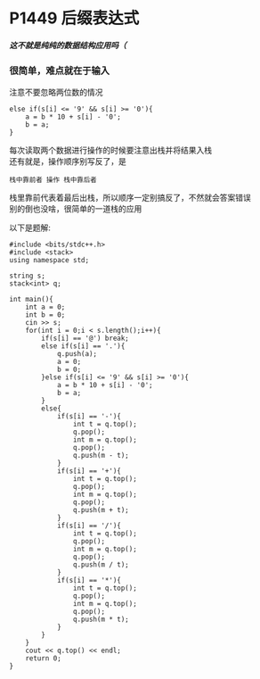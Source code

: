 # P1449 后缀表达式
##### 这不就是纯纯的数据结构应用吗（

### 很简单，难点就在于输入
注意不要忽略两位数的情况<br>

    else if(s[i] <= '9' && s[i] >= '0'){
        a = b * 10 + s[i] - '0';
        b = a;
    }

每次读取两个数据进行操作的时候要注意出栈并将结果入栈<br>
还有就是，操作顺序别写反了，是

    栈中靠前者 操作 栈中靠后者

栈里靠前代表着最后出栈，所以顺序一定别搞反了，不然就会答案错误<br>
别的倒也没啥，很简单的一道栈的应用<br>

以下是题解:

    #include <bits/stdc++.h>
    #include <stack>
    using namespace std;

    string s;
    stack<int> q;

    int main(){
        int a = 0;
        int b = 0;
        cin >> s;
        for(int i = 0;i < s.length();i++){
            if(s[i] == '@') break;
            else if(s[i] == '.'){
                q.push(a);
                a = 0;
                b = 0;
            }else if(s[i] <= '9' && s[i] >= '0'){
                a = b * 10 + s[i] - '0';
                b = a;
            }
            else{
                if(s[i] == '-'){
                    int t = q.top();
                    q.pop();
                    int m = q.top();
                    q.pop();
                    q.push(m - t);
                }
                if(s[i] == '+'){
                    int t = q.top();
                    q.pop();
                    int m = q.top();
                    q.pop();
                    q.push(m + t);
                }
                if(s[i] == '/'){
                    int t = q.top();
                    q.pop();
                    int m = q.top();
                    q.pop();
                    q.push(m / t);
                }
                if(s[i] == '*'){
                    int t = q.top();
                    q.pop();
                    int m = q.top();
                    q.pop();
                    q.push(m * t);
                }
            }
        }
        cout << q.top() << endl;
        return 0;
    }
